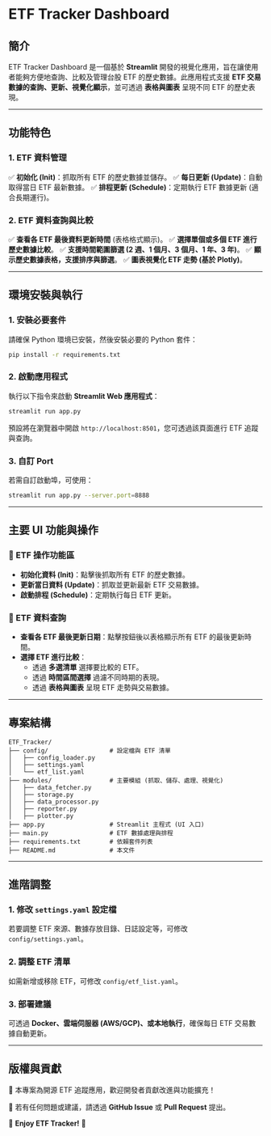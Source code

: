 # ETF Tracker Dashboard

## 簡介

ETF Tracker Dashboard 是一個基於 **Streamlit** 開發的視覺化應用，旨在讓使用者能夠方便地查詢、比較及管理台股 ETF 的歷史數據。此應用程式支援 **ETF 交易數據的查詢、更新、視覺化顯示**，並可透過 **表格與圖表** 呈現不同 ETF 的歷史表現。

---

## 功能特色

### 1. ETF 資料管理

✅ **初始化 (Init)**：抓取所有 ETF 的歷史數據並儲存。 ✅ **每日更新 (Update)**：自動取得當日 ETF 最新數據。 ✅ **排程更新 (Schedule)**：定期執行 ETF 數據更新 (適合長期運行)。

### 2. ETF 資料查詢與比較

✅ **查看各 ETF 最後資料更新時間** (表格格式顯示)。 ✅ **選擇單個或多個 ETF 進行歷史數據比較**。 ✅ **支援時間範圍篩選 (2 週、1 個月、3 個月、1 年、3 年)**。 ✅ **顯示歷史數據表格，支援排序與篩選**。 ✅ **圖表視覺化 ETF 走勢 (基於 Plotly)**。

---

## 環境安裝與執行

### 1. 安裝必要套件

請確保 Python 環境已安裝，然後安裝必要的 Python 套件：

```bash
pip install -r requirements.txt
```

### 2. 啟動應用程式

執行以下指令來啟動 **Streamlit Web 應用程式**：

```bash
streamlit run app.py
```

預設將在瀏覽器中開啟 `http://localhost:8501`，您可透過該頁面進行 ETF 追蹤與查詢。

### 3. 自訂 Port

若需自訂啟動埠，可使用：

```bash
streamlit run app.py --server.port=8888
```

---

## 主要 UI 功能與操作

### 📌 ETF 操作功能區

- **初始化資料 (Init)**：點擊後抓取所有 ETF 的歷史數據。
- **更新當日資料 (Update)**：抓取並更新最新 ETF 交易數據。
- **啟動排程 (Schedule)**：定期執行每日 ETF 更新。

### 📌 ETF 資料查詢

- **查看各 ETF 最後更新日期**：點擊按鈕後以表格顯示所有 ETF 的最後更新時間。
- **選擇 ETF 進行比較**：
  - 透過 **多選清單** 選擇要比較的 ETF。
  - 透過 **時間區間選擇** 過濾不同時期的表現。
  - 透過 **表格與圖表** 呈現 ETF 走勢與交易數據。

---

## 專案結構

```
ETF_Tracker/
├── config/                 # 設定檔與 ETF 清單
│   ├── config_loader.py
│   ├── settings.yaml
│   └── etf_list.yaml
├── modules/                # 主要模組 (抓取、儲存、處理、視覺化)
│   ├── data_fetcher.py
│   ├── storage.py
│   ├── data_processor.py
│   ├── reporter.py
│   ├── plotter.py
├── app.py                  # Streamlit 主程式 (UI 入口)
├── main.py                 # ETF 數據處理與排程
├── requirements.txt        # 依賴套件列表
├── README.md               # 本文件
```

---

## 進階調整

### 1. 修改 `settings.yaml` 設定檔

若要調整 ETF 來源、數據存放目錄、日誌設定等，可修改 `config/settings.yaml`。

### 2. 調整 ETF 清單

如需新增或移除 ETF，可修改 `config/etf_list.yaml`。

### 3. 部署建議

可透過 **Docker、雲端伺服器 (AWS/GCP)、或本地執行**，確保每日 ETF 交易數據自動更新。

---

## 版權與貢獻

📌 本專案為開源 ETF 追蹤應用，歡迎開發者貢獻改進與功能擴充！

📌 若有任何問題或建議，請透過 **GitHub Issue** 或 **Pull Request** 提出。

🚀 **Enjoy ETF Tracker!** 🚀

